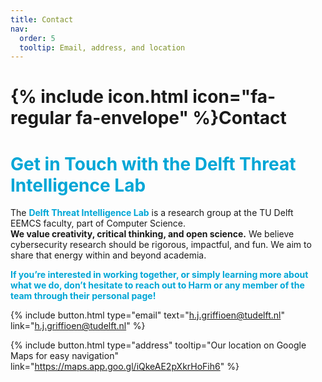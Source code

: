 ```yaml
---
title: Contact
nav:
  order: 5
  tooltip: Email, address, and location
---
```


# {% include icon.html icon="fa-regular fa-envelope" %}Contact

# <span style="color:#00A6D6;">Get in Touch with the Delft Threat Intelligence Lab</span>

The <span style="color:#00A6D6;"><b>Delft Threat Intelligence Lab</b></span> is a research group at the TU Delft EEMCS faculty, part of Computer Science.  
<b>We value creativity, critical thinking, and open science.</b> We believe cybersecurity research should be rigorous, impactful, and fun. We aim to share that energy within and beyond academia.

<span style="color:#00A6D6; font-weight:bold;">If you’re interested in working together, or simply learning more about what we do, don’t hesitate to reach out to Harm or any member of the team through their personal page!</span>


{%
  include button.html
  type="email"
  text="h.j.griffioen@tudelft.nl"
  link="h.j.griffioen@tudelft.nl"
%}

{%
  include button.html
  type="address"
  tooltip="Our location on Google Maps for easy navigation"
  link="https://maps.app.goo.gl/iQkeAE2pXkrHoFih6"
%}

